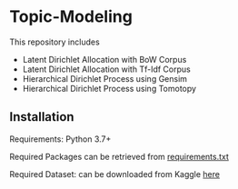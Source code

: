 # Topic-Modeling
This repository includes

- Latent Dirichlet Allocation with BoW Corpus
- Latent Dirichlet Allocation with Tf-Idf Corpus
- Hierarchical Dirichlet Process using Gensim
- Hierarchical Dirichlet Process using Tomotopy
   
## Installation

Requirements: Python 3.7+

Required Packages can be retrieved from [requirements.txt](https://github.com/ls-schwnstr/Topic-Modeling/blob/main/requirements)

Required Dataset: can be downloaded from Kaggle [here](https://www.kaggle.com/datasets/arushchillar/disneyland-reviews)
